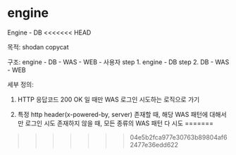 # engine
Engine - DB
<<<<<<< HEAD

목적: shodan copycat

구조: engine - DB - WAS - WEB - 사용자
  step 1. engine - DB
  step 2. DB - WAS - WEB


세부 정의:

1. HTTP 응답코드 200 OK 일 때만 WAS 로그인 시도하는 로직으로 가기

2. 특정 http header(x-powered-by, server) 존재할 때, 해당 WAS 패턴에 대해서만 로그인 시도
   존재하지 않을 때, 모든 종류의 WAS 패턴 다 시도
=======
>>>>>>> 04e5b2fca977e30763b89804af62477e36edd622
